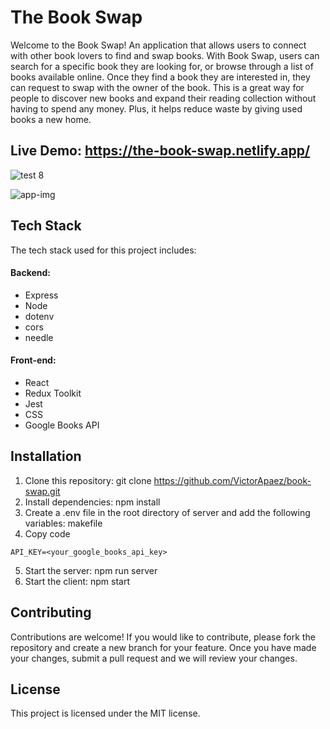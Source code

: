 # The Book Swap
Welcome to the Book Swap! An application that allows users to connect with other book lovers to find and swap books. With Book Swap, users can search for a specific book they are looking for, or browse through a list of books available online. Once they find a book they are interested in, they can request to swap with the owner of the book. This is a great way for people to discover new books and expand their reading collection without having to spend any money. Plus, it helps reduce waste by giving used books a new home.

## Live Demo: https://the-book-swap.netlify.app/
![test 8](https://github.com/VictorApaez/book-swap/assets/56009643/cf8fc937-0ee5-4215-9f35-f4a749050e45)

<img src="https://i.ibb.co/kg7n1Vs/app-img.png" alt="app-img" border="0">

## Tech Stack
The tech stack used for this project includes:

#### Backend: 
* Express
* Node
* dotenv
* cors
* needle

#### Front-end: 
* React
* Redux Toolkit
* Jest
* CSS
* Google Books API

## Installation
1. Clone this repository: git clone https://github.com/VictorApaez/book-swap.git
2. Install dependencies: npm install
3. Create a .env file in the root directory of server and add the following variables:
makefile
4. Copy code
```
API_KEY=<your_google_books_api_key>
```
5. Start the server: npm run server
6. Start the client: npm start

## Contributing
Contributions are welcome! If you would like to contribute, please fork the repository and create a new branch for your feature. Once you have made your changes, submit a pull request and we will review your changes.

## License
This project is licensed under the MIT license.
